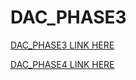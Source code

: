 # DAC_PHASE3

[DAC_PHASE3 LINK HERE](https://us3.ca.analytics.ibm.com/bi/?perspective=story&pathRef=.my_folders%2FPhase3%2FDAC_Phase3&action=view&mode=dashboard)

[DAC_PHASE4 LINK HERE](https://us1.ca.analytics.ibm.com/bi/?perspective=story&pathRef=.my_folders%2FDAC_Phase4&action=view&mode=dashboard)

